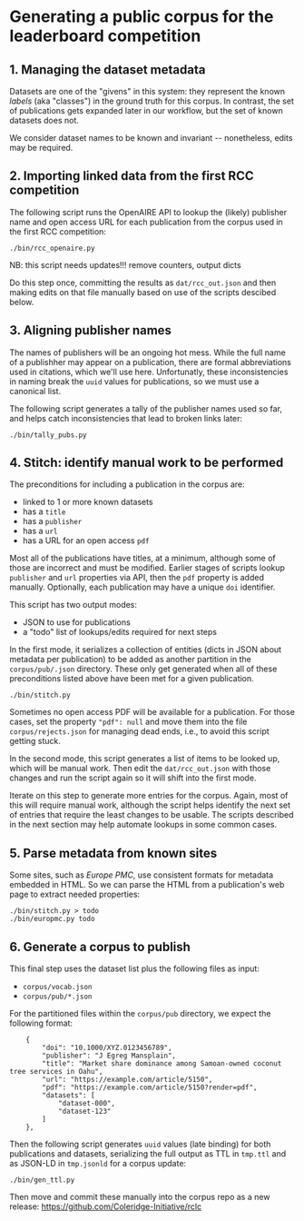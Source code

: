 # Generating a public corpus for the leaderboard competition


## 1. Managing the dataset metadata

Datasets are one of the "givens" in this system: they represent the
known _labels_ (aka "classes") in the ground truth for this corpus.
In contrast, the set of publications gets expanded later in our
workflow, but the set of known datasets does not.

We consider dataset names to be known and invariant -- 
nonetheless, edits may be required.


## 2. Importing linked data from the first RCC competition

The following script runs the OpenAIRE API to lookup the (likely)
publisher name and open access URL for each publication from the
corpus used in the first RCC competition:

```
./bin/rcc_openaire.py
```

NB: this script needs updates!!! remove counters, output dicts

Do this step once, committing the results as `dat/rcc_out.json` and
then making edits on that file manually based on use of the scripts
descibed below.


## 3. Aligning publisher names

The names of publishers will be an ongoing hot mess.
While the full name of a publishher may appear on a publication, there
are formal abbreviations used in citations, which we'll use here.
Unfortunatly, these inconsistencies in naming break the `uuid` values
for publications, so we must use a canonical list.

The following script generates a tally of the publisher names used so
far, and helps catch inconsistencies that lead to broken links later:

```
./bin/tally_pubs.py
```


## 4. Stitch: identify manual work to be performed

The preconditions for including a publication in the corpus are:

 - linked to 1 or more known datasets
 - has a `title`
 - has a `publisher`
 - has a `url`
 - has a URL for an open access `pdf`

Most all of the publications have titles, at a minimum, although some
of those are incorrect and must be modified. Earlier stages of
scripts lookup `publisher` and `url` properties via API, then the
`pdf` property is added manually. Optionally, each publication may
have a unique `doi` identifier.

This script has two output modes:

  * JSON to use for publications
  * a "todo" list of lookups/edits required for next steps

In the first mode, it serializes a collection of entities (dicts in
JSON about metadata per publication) to be added as another partition
in the `corpus/pub/.json` directory. These only get generated when
all of these preconditions listed above have been met for a given
publication.

```
./bin/stitch.py
```

Sometimes no open access PDF will be available for a publication.
For those cases, set the property `"pdf": null` and move them into 
the file `corpus/rejects.json` for managing dead ends, i.e., to 
avoid this script getting stuck.

In the second mode, this script generates a list of items to be looked
up, which will be manual work. Then edit the `dat/rcc_out.json` with
those changes and run the script again so it will shift into the first
mode.

Iterate on this step to generate more entries for the corpus. Again,
most of this will require manual work, although the script helps
identify the next set of entries that require the least changes to
be usable. The scripts described in the next section may help 
automate lookups in some common cases.


## 5. Parse metadata from known sites

Some sites, such as _Europe PMC_, use consistent formats for metadata
embedded in HTML. So we can parse the HTML from a publication's web
page to extract needed properties:

```
./bin/stitch.py > todo
./bin/europmc.py todo
```


## 6. Generate a corpus to publish

This final step uses the dataset list plus the following files as
input:

 - `corpus/vocab.json`
 - `corpus/pub/*.json`

For the partitioned files within the `corpus/pub` directory, we expect
the following format:

```
    {
        "doi": "10.1000/XYZ.0123456789",
        "publisher": "J Egreg Mansplain",
        "title": "Market share dominance among Samoan-owned coconut tree services in Oahu",
        "url": "https://example.com/article/5150",
        "pdf": "https://example.com/article/5150?render=pdf",
        "datasets": [
            "dataset-000",
            "dataset-123"
        ]
    },

```

Then the following script generates `uuid` values (late binding) for
both publications and datasets, serializing the full output as TTL in
`tmp.ttl` and as JSON-LD in `tmp.jsonld` for a corpus update:

```
./bin/gen_ttl.py
```

Then move and commit these manually into the corpus repo as a
new release: https://github.com/Coleridge-Initiative/rclc
